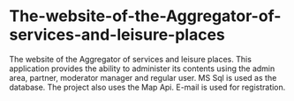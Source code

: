 # The-website-of-the-Aggregator-of-services-and-leisure-places
 The website of the Aggregator of services and leisure places. This application provides the ability to administer its contents using the admin area, partner, moderator manager and regular user. MS Sql is used as the database. The project also uses the Map Api. E-mail is used for registration.
